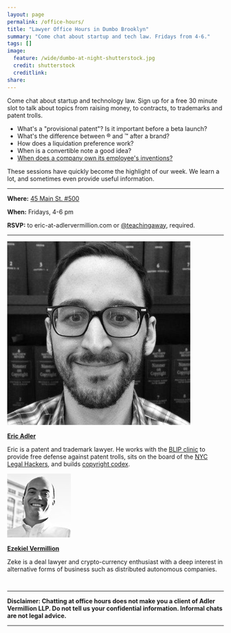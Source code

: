 ```yaml
---
layout: page
permalink: /office-hours/
title: "Lawyer Office Hours in Dumbo Brooklyn"
summary: "Come chat about startup and tech law. Fridays from 4-6."
tags: []
image:
  feature: /wide/dumbo-at-night-shutterstock.jpg
  credit: shutterstock
  creditlink: 
share: 
---
```



Come chat about startup and technology law. Sign up for a free 30 minute slot to talk about topics from raising money, to contracts, to trademarks and patent trolls. 

- What's a "provisional patent"? Is it important before a beta launch? 
- What's the difference between ® and ™ after a brand? 
- How does a liquidation preference work? 
- When is a convertible note a good idea? 
- <a href="/employee-inventions/">When does a company own its employee's inventions?</a>

These sessions have quickly become the highlight of our week. We learn a lot, and sometimes even provide useful information. 

- - - 

**Where:** [45 Main St. #500](http://adlervermillion.com/location/)

**When:** Fridays, 4-6 pm

**RSVP:** to eric-at-adlervermillion.com or <a href="https://twitter.com/TeachingAway">@teachingaway</a>, required.

- - - 

<div class="attorney"> 
    <div class='sixcols'>
        <a href="/../ericadler">
        <img src="/../images/EricAvatar.jpg" class="avatar-photo">
        <p><strong>Eric Adler</strong></p>
        </a>
        <p>Eric is a patent and trademark lawyer. He works with the <a href="http://www.blipclinic.org/">BLIP clinic</a> to provide free defense against patent trolls, sits on the board of the <a href='http://legalhackers.org/'>NYC Legal Hackers</a>, and builds <a href='http://www.copyrightcodex.com'>copyright codex</a>.</p> 
    </div>

<div class='sixcols' style="margin-bottom:3em;">
<a href="/../zekevermillion">
<img src="/../images/ZekeAvatar.jpg" class="avatar-photo">
<p><strong>Ezekiel Vermillion</strong></p>
</a>
<p>Zeke is a deal lawyer and crypto-currency enthusiast with a deep interest in alternative forms of business such as distributed autonomous companies.</p> 
</div>
</div>

- - - 

**Disclaimer: Chatting at office hours does not make you a client of Adler Vermillion LLP. Do not tell us your confidential information. Informal chats are not legal advice.**

- - - 
